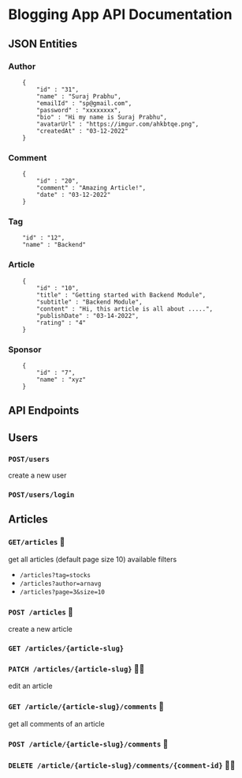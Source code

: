 # Blogging App API Documentation

## JSON Entities

### Author

```
    {
        "id" : "31",
        "name" : "Suraj Prabhu",
        "emailId" : "sp@gmail.com",
        "password" : "xxxxxxxx",
        "bio" : "Hi my name is Suraj Prabhu",
        "avatarUrl" : "https://imgur.com/ahkbtqe.png",
        "createdAt" : "03-12-2022"
    }
```

### Comment

```
    {
        "id" : "20",
        "comment" : "Amazing Article!",
        "date" : "03-12-2022"
    }
```

### Tag

```
    "id" : "12",
    "name" : "Backend"
```

### Article

```
    {
        "id" : "10",
        "title" : "Getting started with Backend Module",
        "subtitle" : "Backend Module",
        "content" : "Hi, this article is all about .....",
        "publishDate" : "03-14-2022",
        "rating" : "4"
    }
```

### Sponsor

```
    {
        "id" : "7",
        "name" : "xyz"
    }
```

## API Endpoints

## Users

### `POST/users`

create a new user

### `POST/users/login`

## Articles

### `GET/articles` 📄

get all articles (default page size 10)
available filters

- `/articles?tag=stocks`
- `/articles?author=arnavg`
- `/articles?page=3&size=10`

### `POST /articles` 🔐

create a new article

### `GET /articles/{article-slug}`

### `PATCH /articles/{article-slug}` 🔐👤

edit an article

### `GET /article/{article-slug}/comments` 📄

get all comments of an article

### `POST /article/{article-slug}/comments` 🔐

### `DELETE /article/{article-slug}/comments/{comment-id}` 🔐👤
